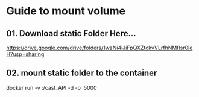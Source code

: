 # Guide to mount volume
## 01. Download static Folder Here...
https://drive.google.com/drive/folders/1wzNi4iJiFpQXZtckvVLrfhNMflsr0leH?usp=sharing
## 02. mount static folder to the container
docker run -v <local path>:/cast_API -d -p <local path>:5000 <container name>
